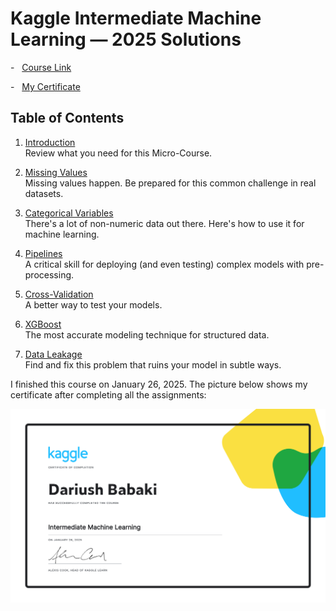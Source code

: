 Kaggle Intermediate Machine Learning — 2025 Solutions 
=====================

-   [Course Link](https://www.kaggle.com/learn/intermediate-machine-learning)

-   [My Certificate](https://www.kaggle.com/learn/certification/dariushbabaki/intermediate-machine-learning)


## Table of Contents 

1. [Introduction](intermediate_machine_learning/01-introduction.ipynb)   
Review what you need for this Micro-Course.

2. [Missing Values](intermediate_machine_learning/02-missing-values.ipynb)  
Missing values happen. Be prepared for this common challenge in real datasets.

3. [Categorical Variables](intermediate_machine_learning/03-categorical-variables.ipynb)   
There's a lot of non-numeric data out there. Here's how to use it for machine learning.

4. [Pipelines](intermediate_machine_learning/04-pipelines.ipynb)  
A critical skill for deploying (and even testing) complex models with pre-processing.

5. [Cross-Validation](intermediate_machine_learning/05-cross-validation.ipynb)  
A better way to test your models.

6. [XGBoost](intermediate_machine_learning/06-xgboost.ipynb)  
The most accurate modeling technique for structured data.

7. [Data Leakage](intermediate_machine_learning/07-data-leakage.ipynb)  
Find and fix this problem that ruins your model in subtle ways.


I finished this course on January 26, 2025.
The picture below shows my certificate after completing all the assignments:


![Machine Learning](image/machine_learning.png)

